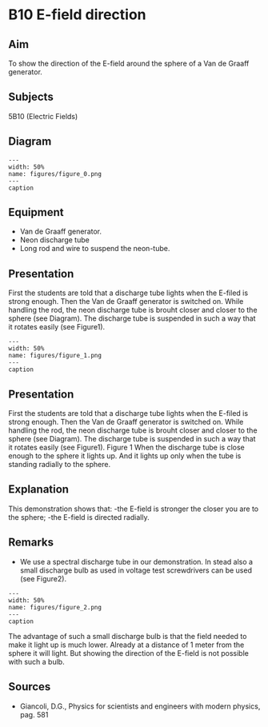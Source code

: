 # B10 E-field direction 
    
  
## Aim   
 To show the direction of the E-field around the sphere of a Van de Graaff generator.    
  
## Subjects   
 5B10 (Electric Fields)   
  
## Diagram   
   
```{figure} figures/figure_0.png  
---  
width: 50%  
name: figures/figure_0.png  
---  
caption  
``` 
      
  
## Equipment   
 
 *  Van de Graaff generator. 
 *  Neon discharge tube 
 *  Long rod and wire to suspend the neon-tube.
     
  
## Presentation   
 First the students are told that a discharge tube lights when the E-filed is strong enough. Then the Van de Graaff generator is switched on. While handling the rod, the neon discharge tube is brouht closer and closer to the sphere (see Diagram). The discharge tube is suspended in such a way that it rotates easily (see Figure1).     
```{figure} figures/figure_1.png  
---  
width: 50%  
name: figures/figure_1.png  
---  
caption  
``` 
     
  
## Presentation   
 First the students are told that a discharge tube lights when the E-filed is strong enough. Then the Van de Graaff generator is switched on. While handling the rod, the neon discharge tube is brouht closer and closer to the sphere (see Diagram). The discharge tube is suspended in such a way that it rotates easily (see Figure1).    Figure 1  When the discharge tube is close enough to the sphere it lights up. And it lights up only when the tube is standing radially to the sphere.    
  
## Explanation   
 This demonstration shows that: -the E-field is stronger the closer you are to the sphere; -the E-field is directed radially.    
  
## Remarks   
 
 *  We use a spectral discharge tube in our demonstration. In stead also a small discharge bulb as used in voltage test screwdrivers can be used (see Figure2).     
```{figure} figures/figure_2.png  
---  
width: 50%  
name: figures/figure_2.png  
---  
caption  
``` 
 The advantage of such a small discharge bulb is that the field needed to make it light up is much lower. Already at a distance of 1 meter from the sphere it will light. But showing the direction of the E-field is not possible with such a bulb.
   
  
## Sources   
 
 *  Giancoli, D.G., Physics for scientists and engineers with modern physics, pag. 581
     